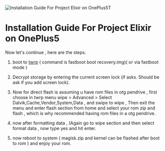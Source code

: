 ![Installation Guide For Project Elixir on OnePlus5T](https://i.imgur.com/Hb3gl9Q.jpg "Installation")

# Installation Guide For Project Elixir on OnePlus5


Now let's continue , here are the steps.


1. boot to [twrp](https://forum.xda-developers.com/t/recovery-twrp-unofficial-v3-6-2-a11-cheeseburger-dumpling-29-may-2022.4351795/) ( command is fastboot boot recovery.img)( or via fastboot mode )

2. Decrypt storage by entering the current screen lock (if asks. Should be ask if you add screen lock).

3. Now for direct flash is assuming u have rom files in otg pendrive , first choose in twrp menu wipe > Advanced > Select Dalvik,Cache,Vendor,System,Data , and swipe to wipe , Then exit the menu and enter flash section from home and select your rom zip and flash , which is why recommended having rom files in a otg pendrive.

4. now after formatting data , (Again go to wipe section and then select format data , now type yes and hit enter.

5. now reboot to system ( magisk.zip and kernel can be flashed after boot to rom ) and enjoy your rom.